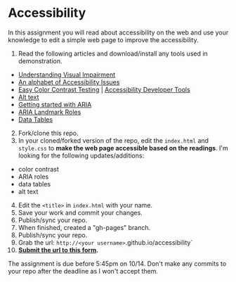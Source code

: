 # Accessibility

In this assignment you will read about accessibility on the web and use your knowledge to edit a simple web page to improve the accessibility.

1. Read the following articles and download/install any tools used in demonstration.
  * [Understanding Visual Impairment](http://a11yproject.com/posts/understanding-visual-impairment/)
  * [An alphabet of Accessibility Issues](https://the-pastry-box-project.net/anne-gibson/2014-july-31)
  * [Easy Color Contrast Testing](http://alistapart.com/blog/post/easy-color-contrast-testing) | [Accessibility Developer Tools](https://chrome.google.com/webstore/detail/accessibility-developer-t/fpkknkljclfencbdbgkenhalefipecmb/reviews?hl=en)
  * [Alt text](http://a11yproject.com/posts/alt-text/)
  * [Getting started with ARIA](http://a11yproject.com/posts/getting-started-aria/)
  * [ARIA Landmark Roles](http://a11yproject.com/posts/aria-landmark-roles/)
  * [Data Tables](http://webaim.org/techniques/tables/data)
2. Fork/clone this repo.
3. In your cloned/forked version of the repo, edit the `index.html` and `style.css` to **make the web page accessible based on the readings**. I'm looking for the following updates/additions:
  * color contrast
  * ARIA roles
  * data tables
  * alt text
4. Edit the `<title>` in `index.html` with your name.
4. Save your work and commit your changes.
5. Publish/sync your repo.
6. When finished, created a "gh-pages" branch.
7. Publish/sync your repo.
8. Grab the url: `http://<your username>`.github.io/accessibility`
9. **[Submit the url to this form](https://docs.google.com/forms/d/1d8QZBJFiwvxEAc_WqSyq6Qk9BlteR52qcPnZIp_4Zn4/viewform).**

The assignment is due before 5:45pm on 10/14. Don't make any commits to your repo after the deadline as I won't accept them.

